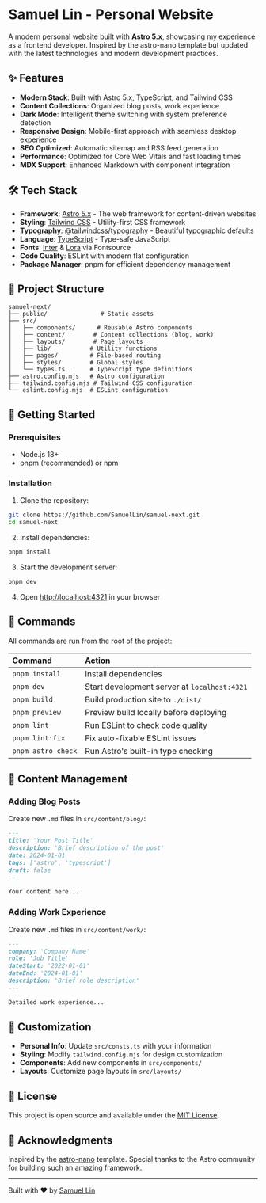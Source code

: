 # Samuel Lin - Personal Website

A modern personal website built with **Astro 5.x**, showcasing my experience as a frontend developer. Inspired by the astro-nano template but updated with the latest technologies and modern development practices.

## ✨ Features

- **Modern Stack**: Built with Astro 5.x, TypeScript, and Tailwind CSS
- **Content Collections**: Organized blog posts, work experience
- **Dark Mode**: Intelligent theme switching with system preference detection
- **Responsive Design**: Mobile-first approach with seamless desktop experience
- **SEO Optimized**: Automatic sitemap and RSS feed generation
- **Performance**: Optimized for Core Web Vitals and fast loading times
- **MDX Support**: Enhanced Markdown with component integration

## 🛠️ Tech Stack

- **Framework**: [Astro 5.x](https://astro.build/) - The web framework for content-driven websites
- **Styling**: [Tailwind CSS](https://tailwindcss.com/) - Utility-first CSS framework
- **Typography**: [@tailwindcss/typography](https://tailwindcss.com/docs/typography-plugin) - Beautiful typographic defaults
- **Language**: [TypeScript](https://www.typescriptlang.org/) - Type-safe JavaScript
- **Fonts**: [Inter](https://rsms.me/inter/) & [Lora](https://fonts.google.com/specimen/Lora) via Fontsource
- **Code Quality**: ESLint with modern flat configuration
- **Package Manager**: pnpm for efficient dependency management

## 📁 Project Structure

```text
samuel-next/
├── public/               # Static assets
├── src/
│   ├── components/      # Reusable Astro components
│   ├── content/        # Content collections (blog, work)
│   ├── layouts/        # Page layouts
│   ├── lib/           # Utility functions
│   ├── pages/         # File-based routing
│   ├── styles/        # Global styles
│   └── types.ts       # TypeScript type definitions
├── astro.config.mjs   # Astro configuration
├── tailwind.config.mjs # Tailwind CSS configuration
└── eslint.config.mjs  # ESLint configuration
```

## 🚀 Getting Started

### Prerequisites

- Node.js 18+
- pnpm (recommended) or npm

### Installation

1. Clone the repository:

```bash
git clone https://github.com/SamuelLin/samuel-next.git
cd samuel-next
```

2. Install dependencies:

```bash
pnpm install
```

3. Start the development server:

```bash
pnpm dev
```

4. Open [http://localhost:4321](http://localhost:4321) in your browser

## 🧞 Commands

All commands are run from the root of the project:

| Command            | Action                                       |
| :----------------- | :------------------------------------------- |
| `pnpm install`     | Install dependencies                         |
| `pnpm dev`         | Start development server at `localhost:4321` |
| `pnpm build`       | Build production site to `./dist/`           |
| `pnpm preview`     | Preview build locally before deploying       |
| `pnpm lint`        | Run ESLint to check code quality             |
| `pnpm lint:fix`    | Fix auto-fixable ESLint issues               |
| `pnpm astro check` | Run Astro's built-in type checking           |

## 📝 Content Management

### Adding Blog Posts

Create new `.md` files in `src/content/blog/`:

```markdown
---
title: 'Your Post Title'
description: 'Brief description of the post'
date: 2024-01-01
tags: ['astro', 'typescript']
draft: false
---

Your content here...
```

### Adding Work Experience

Create new `.md` files in `src/content/work/`:

```markdown
---
company: 'Company Name'
role: 'Job Title'
dateStart: '2022-01-01'
dateEnd: '2024-01-01'
description: 'Brief role description'
---

Detailed work experience...
```

## 🎨 Customization

- **Personal Info**: Update `src/consts.ts` with your information
- **Styling**: Modify `tailwind.config.mjs` for design customization
- **Components**: Add new components in `src/components/`
- **Layouts**: Customize page layouts in `src/layouts/`

## 📄 License

This project is open source and available under the [MIT License](LICENSE).

## 🙏 Acknowledgments

Inspired by the [astro-nano](https://github.com/markhorn-dev/astro-nano) template. Special thanks to the Astro community for building such an amazing framework.

---

Built with ❤️ by [Samuel Lin](https://www.linkedin.com/in/samuelhsnu/)
